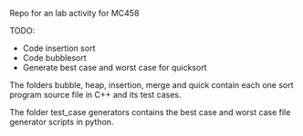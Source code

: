 Repo for an lab activity for MC458

TODO:
- Code insertion sort
- Code bubblesort
- Generate best case and worst case for quicksort

The folders bubble, heap, insertion, merge and quick contain each one sort program source file in C++ and its test cases.

The folder test_case generators contains the best case and worst case file generator scripts in python.
